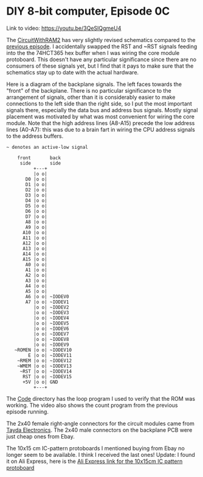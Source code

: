 # DIY 8-bit computer, Episode 0C

Link to video: <https://youtu.be/3QeSIQgmeU4>

The [CircuitWithRAM2](CircuitWithRAM2) has very slightly revised
schematics compared to the [previous episode](../Episode0b).
I accidentally swapped the RST and ~RST signals feeding into the the
74HCT365 hex buffer when I was wiring the core module protoboard.
This doesn't have any particular significance since there are no
consumers of these signals yet, but I find that it pays to make sure
that the schematics stay up to date with the actual hardware.

Here is a diagram of the backplane signals.  The left faces towards the
"front" of the backplane.  There is no particular significance to the
arrangement of signals, other than it is considerably easier to make
connections to the left side than the right side, so I put the most
important signals there, especially the data bus and address bus signals.
Mostly signal placement was motivated by what was most convenient for
wiring the core module.  Note that the high address lines (A8-A15)
precede the low address lines (A0-A7): this was due to a brain fart
in wiring the CPU address signals to the address buffers.

```
~ denotes an active-low signal

    front       back
     side       side
          +---+
          |o o|
       D0 |o o|
       D1 |o o|
       D2 |o o|
       D3 |o o|
       D4 |o o|
       D5 |o o|
       D6 |o o|
       D7 |o o|
       A8 |o o|
       A9 |o o|
      A10 |o o|
      A11 |o o|
      A12 |o o|
      A13 |o o|
      A14 |o o|
      A15 |o o|
       A0 |o o|
       A1 |o o|
       A2 |o o|
       A3 |o o|
       A4 |o o|
       A5 |o o|
       A6 |o o| ~IODEV0
       A7 |o o| ~IODEV1
          |o o| ~IODEV2
          |o o| ~IODEV3
          |o o| ~IODEV4
          |o o| ~IODEV5
          |o o| ~IODEV6
          |o o| ~IODEV7
          |o o| ~IODEV8
          |o o| ~IODEV9
   ~ROMEN |o o| ~IODEV10
        E |o o| ~IODEV11
    ~RMEM |o o| ~IODEV12
    ~WMEM |o o| ~IODEV13
     ~RST |o o| ~IODEV14
      RST |o o| ~IODEV15
      +5V |o o| GND
          +---+
```

The [Code](Code) directory has the loop program I used to verify that the
ROM was working.  The video also shows the count program from the previous
episode running.

The 2x40 female right-angle connectors for the circuit modules came from
[Tayda Electronics](https://www.taydaelectronics.com/).  The 2x40 male
connectors on the backplane PCB were just cheap ones from Ebay.

The 10x15 cm IC-pattern protoboards I mentioned buying from Ebay no longer
seem to be available.  I think I received the last ones!  Update:
I found it on Ali Express, here is the [Ali Express link for the 10x15cm IC pattern protoboard](https://www.aliexpress.com/item/32977034212.html?spm=a2g0o.productlist.0.0.297a5b99Ol9nk5&algo_pvid=2f0b5eb8-0782-4cf5-89d6-5bc5bde7886e&algo_expid=2f0b5eb8-0782-4cf5-89d6-5bc5bde7886e-3&btsid=42ecd5d1-63f1-4a32-a1e1-df2bc8a1498d&ws_ab_test=searchweb0_0,searchweb201602_2,searchweb201603_55)
